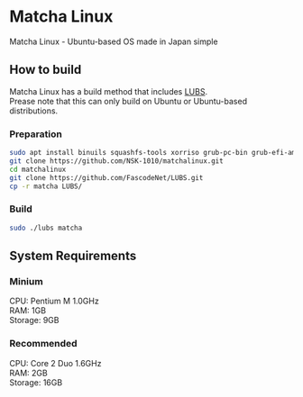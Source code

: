 # Matcha Linux
Matcha Linux - Ubuntu-based OS made in Japan simple
## How to build
Matcha Linux has a build method that includes [LUBS](https://github.com/FascodeNet/LUBS).    
Prease note that this can only build on Ubuntu or Ubuntu-based distributions.
### Preparation
```bash
sudo apt install binuils squashfs-tools xorriso grub-pc-bin grub-efi-amd64-bin mtools arch-install-scripts
git clone https://github.com/NSK-1010/matchalinux.git
cd matchalinux
git clone https://github.com/FascodeNet/LUBS.git
cp -r matcha LUBS/
```
### Build
```bash
sudo ./lubs matcha
```
## System Requirements
### Minium
CPU: Pentium M 1.0GHz    
RAM: 1GB    
Storage: 9GB
### Recommended
CPU: Core 2 Duo 1.6GHz    
RAM: 2GB    
Storage: 16GB

